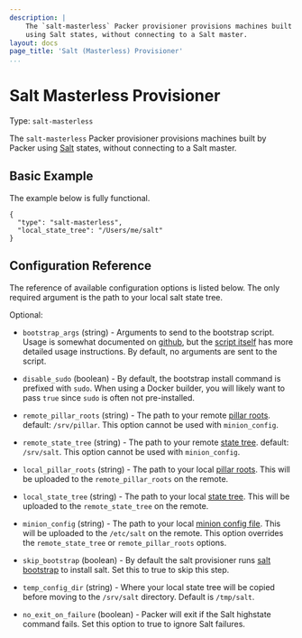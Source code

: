 ```yaml
---
description: |
    The `salt-masterless` Packer provisioner provisions machines built by Packer
    using Salt states, without connecting to a Salt master.
layout: docs
page_title: 'Salt (Masterless) Provisioner'
...
```


# Salt Masterless Provisioner

Type: `salt-masterless`

The `salt-masterless` Packer provisioner provisions machines built by Packer
using [Salt](http://saltstack.com/) states, without connecting to a Salt master.

## Basic Example

The example below is fully functional.

``` {.javascript}
{
  "type": "salt-masterless",
  "local_state_tree": "/Users/me/salt"
}
```

## Configuration Reference

The reference of available configuration options is listed below. The only
required argument is the path to your local salt state tree.

Optional:

-   `bootstrap_args` (string) - Arguments to send to the bootstrap script. Usage
    is somewhat documented on
    [github](https://github.com/saltstack/salt-bootstrap), but the [script
    itself](https://github.com/saltstack/salt-bootstrap/blob/develop/bootstrap-salt.sh)
    has more detailed usage instructions. By default, no arguments are sent to
    the script.

-   `disable_sudo` (boolean) - By default, the bootstrap install command is prefixed with `sudo`. When using a
    Docker builder, you will likely want to pass `true` since `sudo` is often not pre-installed.

-   `remote_pillar_roots` (string) - The path to your remote [pillar
    roots](http://docs.saltstack.com/ref/configuration/master.html#pillar-configuration).
    default: `/srv/pillar`. This option cannot be used with `minion_config`.

-   `remote_state_tree` (string) - The path to your remote [state
    tree](http://docs.saltstack.com/ref/states/highstate.html#the-salt-state-tree).
    default: `/srv/salt`. This option cannot be used with `minion_config`.

-   `local_pillar_roots` (string) - The path to your local [pillar
    roots](http://docs.saltstack.com/ref/configuration/master.html#pillar-configuration).
    This will be uploaded to the `remote_pillar_roots` on the remote.

-   `local_state_tree` (string) - The path to your local [state
    tree](http://docs.saltstack.com/ref/states/highstate.html#the-salt-state-tree).
    This will be uploaded to the `remote_state_tree` on the remote.

-   `minion_config` (string) - The path to your local [minion config
    file](http://docs.saltstack.com/ref/configuration/minion.html). This will be
    uploaded to the `/etc/salt` on the remote. This option overrides the
    `remote_state_tree` or `remote_pillar_roots` options.

-   `skip_bootstrap` (boolean) - By default the salt provisioner runs [salt
    bootstrap](https://github.com/saltstack/salt-bootstrap) to install salt. Set
    this to true to skip this step.

-   `temp_config_dir` (string) - Where your local state tree will be copied
    before moving to the `/srv/salt` directory. Default is `/tmp/salt`.

-   `no_exit_on_failure` (boolean) - Packer will exit if the Salt highstate command
    fails. Set this option to true to ignore Salt failures.
